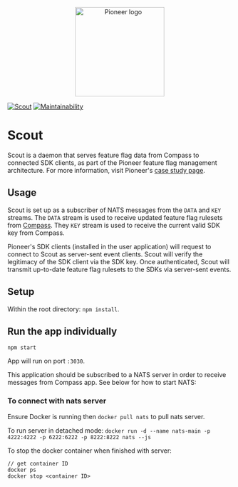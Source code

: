 <p align="center">
    <img src="https://user-images.githubusercontent.com/56378698/127357452-1b57af9c-be5a-42ff-aecb-bd2e2c006716.png" alt="Pioneer logo" width="200" height="200">
</p>

[![Scout](https://github.com/pioneer-io/scout/actions/workflows/verify.yml/badge.svg)](https://github.com/pioneer-io/scout/actions/workflows/verify.yml)
[![Maintainability](https://api.codeclimate.com/v1/badges/365637e5f80287628749/maintainability)](https://codeclimate.com/github/pioneer-io/scout/maintainability)

# Scout

Scout is a daemon that serves feature flag data from Compass to connected SDK clients, as part of the Pioneer feature flag management architecture. For more information, visit Pioneer's [case study page](https://pioneer-io.github.io/).

## Usage
Scout is set up as a subscriber of NATS messages from the `DATA` and `KEY` streams. The `DATA` stream is used to receive updated feature flag rulesets from [Compass](https://github.com/pioneer-io/compass/blob/main/README.md). They `KEY` stream is used to receive the current valid SDK key from Compass.

Pioneer's SDK clients (installed in the user application) will request to connect to Scout as server-sent event clients.  Scout will verify the legitimacy of the SDK client via the SDK key.  Once authenticated, Scout will transmit up-to-date feature flag rulesets to the SDKs via server-sent events.


## Setup
Within the root directory: `npm install`.

## Run the app individually
`npm start`

App will run on port `:3030`.

This application should be subscribed to a NATS server in order to receive messages from Compass app. See below for how to start NATS:

### To connect with nats server

Ensure Docker is running then `docker pull nats` to pull nats server.

To run server in detached mode: `docker run -d --name nats-main -p 4222:4222 -p 6222:6222 -p 8222:8222 nats --js`

To stop the docker container when finished with server:
```
// get container ID
docker ps
docker stop <container ID>
```

